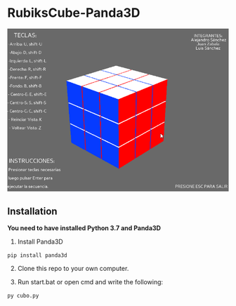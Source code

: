 # RubiksCube-Panda3D
![](docs/cubo.gif)
## Installation
**You need to have installed Python 3.7 and Panda3D**
1. Install Panda3D
```
pip install panda3d
```
2. Clone this repo to your own computer.

3. Run start.bat or open cmd and write the following:
```
py cubo.py
```
